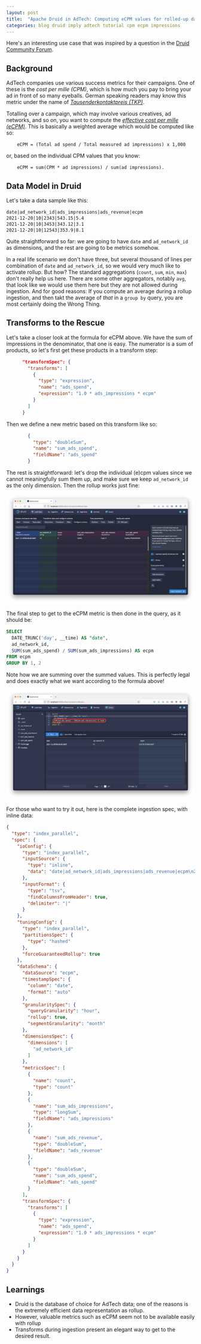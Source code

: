 ```yaml
---
layout: post
title:  "Apache Druid in AdTech: Computing eCPM values for rolled-up data"
categories: blog druid imply adtech tutorial cpm ecpm impressions
---
```


Here's an interesting use case that was inspired by a question in the [Druid Community Forum](https://www.druidforum.org/t/rollup-ingestion-on-weighted-metric/6945).

## Background

AdTech companies use various success metrics for their campaigns. One of these is the _cost per mille (CPM)_, which is how much you pay to bring your ad in front of so many eyeballs. German speaking readers may know this metric under the name of [_Tausenderkontaktpreis (TKP)_](https://omr.com/de/glossary/tausenderkontaktpreis-tkp/).

Totalling over a campaign, which may involve various creatives, ad networks, and so on, you want to compute the [_effective cost per mille (eCPM)_](https://www.applovin.com/blog/ad-tech-deconstructed-cpm-vs-ecpm/). This is basically a weighted average which would be computed like so:
```
    eCPM = (Total ad spend / Total measured ad impressions) x 1,000
```
or, based on the individual CPM values that you know:
```
    eCPM = sum(CPM * ad impressions) / sum(ad impressions).
```

## Data Model in Druid

Let's take a data sample like this:
```
date|ad_network_id|ads_impressions|ads_revenue|ecpm
2021-12-20|10|2343|543.15|5.4
2021-12-20|10|3453|343.12|3.1
2021-12-20|10|12543|353.9|8.1
```
Quite straightforward so far: we are going to have `date` and `ad_network_id` as dimensions, and the rest are going to be metrics somehow.

In a real life scenario we don't have three, but several thousand of lines per combination of `date` and `ad_network_id`, so we would very much like to activate rollup. But how? The standard aggregations (`count`, `sum`, `min`, `max`) don't really help us here. There are some other aggregators, notably `avg`, that look like we would use them here but they are not allowed during ingestion. And for good reasons: If you compute an average during a rollup ingestion, and then takt the average of _that_ in a `group by` query, you are most certainly doing the Wrong Thing.

## Transforms to the Rescue

Let's take a closer look at the formula for eCPM above. We have the sum of impressions in the denominator, that one is easy. The numerator is a sum of products, so let's first get these products in a transform step:
```json
      "transformSpec": {
        "transforms": [
          {
            "type": "expression",
            "name": "ads_spend",
            "expression": "1.0 * ads_impressions * ecpm"
          }
        ]
      }
```
Then we define a new metric based on this transform like so:
```json
        {
          "type": "doubleSum",
          "name": "sum_ads_spend",
          "fieldName": "ads_spend"
        }
```
The rest is straightforward: let's drop the individual (e)cpm values since we cannot meaningfully sum them up, and make sure we keep `ad_network_id` as the only dimension. Then the rollup works just fine:

![Final data schema](/assets/2021-12-31-1.jpg)

The final step to get to the eCPM metric is then done in the query, as it should be:
```sql
SELECT
  DATE_TRUNC('day', __time) AS "date",
  ad_network_id,
  SUM(sum_ads_spend) / SUM(sum_ads_impressions) AS ecpm
FROM ecpm
GROUP BY 1, 2
```
Note how we are summing over the summed values. This is perfectly legal and does exactly what we want according to the formula above!

![Querying the data](/assets/2021-12-31-2.jpg)

For those who want to try it out, here is the complete ingestion spec, with inline data:
```json
{
  "type": "index_parallel",
  "spec": {
    "ioConfig": {
      "type": "index_parallel",
      "inputSource": {
        "type": "inline",
        "data": "date|ad_network_id|ads_impressions|ads_revenue|ecpm\n2021-12-20|10|2343|543.15|5.4\n2021-12-20|10|3453|343.12|3.1\n2021-12-20|10|12543|353.9|8.1"
      },
      "inputFormat": {
        "type": "tsv",
        "findColumnsFromHeader": true,
        "delimiter": "|"
      }
    },
    "tuningConfig": {
      "type": "index_parallel",
      "partitionsSpec": {
        "type": "hashed"
      },
      "forceGuaranteedRollup": true
    },
    "dataSchema": {
      "dataSource": "ecpm",
      "timestampSpec": {
        "column": "date",
        "format": "auto"
      },
      "granularitySpec": {
        "queryGranularity": "hour",
        "rollup": true,
        "segmentGranularity": "month"
      },
      "dimensionsSpec": {
        "dimensions": [
          "ad_network_id"
        ]
      },
      "metricsSpec": [
        {
          "name": "count",
          "type": "count"
        },
        {
          "name": "sum_ads_impressions",
          "type": "longSum",
          "fieldName": "ads_impressions"
        },
        {
          "name": "sum_ads_revenue",
          "type": "doubleSum",
          "fieldName": "ads_revenue"
        },
        {
          "type": "doubleSum",
          "name": "sum_ads_spend",
          "fieldName": "ads_spend"
        }
      ],
      "transformSpec": {
        "transforms": [
          {
            "type": "expression",
            "name": "ads_spend",
            "expression": "1.0 * ads_impressions * ecpm"
          }
        ]
      }
    }
  }
}
```

## Learnings

- Druid is the database of choice for AdTech data; one of the reasons is the extremely efficient data representation as rollup.
- However, valuable metrics such as eCPM seem not to be available easily with rollup
- Transforms during ingestion present an elegant way to get to the desired result. 
